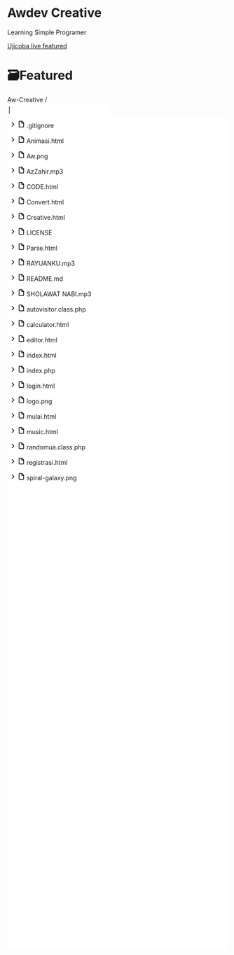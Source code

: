 # Awdev Creative 

Learning Simple Programer

<a href="https://jsbin.com/tejuxic">Ujicoba live featured <a>

<h1>🗃Featured</h1>
<virtual-filter-input aria-owns="tree-finder-results" class="breadcrumb TableObject js-tree-finder-virtual-filter" data-property="paths" src="/wahyu9kdl/Aw-Creative/tree-list/c873b354002fabc8d375df124694ba4d9e74e1fa" style="background-color: white; box-sizing: border-box; color: var(--color-fg-muted); display: table; font-family: -apple-system, BlinkMacSystemFont, &quot;Segoe UI&quot;, Helvetica, Arial, sans-serif, &quot;Apple Color Emoji&quot;, &quot;Segoe UI Emoji&quot;; font-size: 16px;"><div class="TableObject-item" style="box-sizing: border-box; display: table-cell; vertical-align: middle; white-space: nowrap; width: 95.7578px;"><span class="bold" style="box-sizing: border-box;"><a href="https://github.com/wahyu9kdl/Aw-Creative" style="background-color: transparent; box-sizing: border-box; text-decoration-line: none;">Aw-Creative</a></span>&nbsp;/</div><input aria-activedescendant="" aria-autocomplete="list" aria-controls="tree-browser" aria-expanded="true" aria-haspopup="listbox" aria-label="The name of the file to navigate to." autocomplete="off" autofocus="" class="form-control tree-finder-input js-tree-finder-field js-pjax-restore-captured-input TableObject-item--primary p-0 ml-1 border-0" id="tree-finder-field" name="query" role="combobox" spellcheck="false" style="appearance: none; background-position: right 8px center; background-repeat: no-repeat; border-color: initial !important; border-radius: 6px; border-style: initial !important; border-width: 0px !important; box-shadow: none; font-family: inherit; font-size: inherit; font-stretch: inherit; font-style: inherit; font-variant: inherit; font-weight: inherit; line-height: 20px; margin-bottom: 0px; margin-left: 4px !important; margin-right: 0px; margin-top: 0px; min-height: 32px; outline: none; overflow: visible; padding: 0px !important; vertical-align: middle; width: 229.914px;" type="text" /></virtual-filter-input><virtual-list class="js-tree-browser d-block" data-sorted="" data-updating="eager" id="tree-finder-results" style="background-color: white; box-sizing: border-box; color: #24292f; display: block !important; font-family: -apple-system, BlinkMacSystemFont, &quot;Segoe UI&quot;, Helvetica, Arial, sans-serif, &quot;Apple Color Emoji&quot;, &quot;Segoe UI Emoji&quot;; font-size: 14px; height: 1901px; overflow-y: hidden;"><ul class="js-tree-browser-results tree-browser border-left border-top border-right list-style-none m-0" data-pjax="#repo-content-pjax-container" id="tree-browser" role="listbox" style="border-left: 1px solid var(--color-border-default) !important; border-right: 1px solid var(--color-border-default) !important; border-top: 1px solid var(--color-border-default) !important; box-sizing: border-box; height: 912px; list-style: none !important; margin: 0px !important; padding-left: 0px; padding-top: 0px;"><li class="css-truncate css-truncate css-truncate-overflow" role="presentation" style="box-sizing: border-box; overflow: hidden; text-overflow: ellipsis; white-space: nowrap;"><a aria-selected="true" class="tree-browser-result no-underline p-1 py-2 border-bottom d-block" href="https://github.com/wahyu9kdl/Aw-Creative/blob/main/.gitignore" role="option" style="background-color: var(--color-accent-emphasis); border-bottom: 1px solid var(--color-border-default) !important; box-sizing: border-box; display: block !important; padding: 8px 4px !important; text-decoration-line: none !important;"><svg aria-hidden="true" class="octicon octicon-chevron-right ml-2 mr-2" data-view-component="true" height="16" version="1.1" viewbox="0 0 16 16" width="16"><path d="M6.22 3.22a.75.75 0 011.06 0l4.25 4.25a.75.75 0 010 1.06l-4.25 4.25a.75.75 0 01-1.06-1.06L9.94 8 6.22 4.28a.75.75 0 010-1.06z" fill-rule="evenodd"></path></svg>&nbsp;<svg aria-hidden="true" class="octicon octicon-file" data-view-component="true" height="16" version="1.1" viewbox="0 0 16 16" width="16"><path d="M3.75 1.5a.25.25 0 00-.25.25v11.5c0 .138.112.25.25.25h8.5a.25.25 0 00.25-.25V6H9.75A1.75 1.75 0 018 4.25V1.5H3.75zm5.75.56v2.19c0 .138.112.25.25.25h2.19L9.5 2.06zM2 1.75C2 .784 2.784 0 3.75 0h5.086c.464 0 .909.184 1.237.513l3.414 3.414c.329.328.513.773.513 1.237v8.086A1.75 1.75 0 0112.25 15h-8.5A1.75 1.75 0 012 13.25V1.75z" fill-rule="evenodd"></path></svg>&nbsp;<marked-text class="d-inline-block" data-owner-input="tree-finder-field" style="box-sizing: border-box; display: inline-block !important;">.gitignore</marked-text></a></li><li class="css-truncate css-truncate css-truncate-overflow" role="presentation" style="box-sizing: border-box; overflow: hidden; text-overflow: ellipsis; white-space: nowrap;"><a aria-selected="false" class="tree-browser-result no-underline p-1 py-2 border-bottom d-block" href="https://github.com/wahyu9kdl/Aw-Creative/blob/main/Animasi.html" role="option" style="background-color: transparent; border-bottom: 1px solid var(--color-border-default) !important; box-sizing: border-box; display: block !important; padding: 8px 4px !important; text-decoration-line: none !important;"><svg aria-hidden="true" class="octicon octicon-chevron-right ml-2 mr-2" data-view-component="true" height="16" version="1.1" viewbox="0 0 16 16" width="16"><path d="M6.22 3.22a.75.75 0 011.06 0l4.25 4.25a.75.75 0 010 1.06l-4.25 4.25a.75.75 0 01-1.06-1.06L9.94 8 6.22 4.28a.75.75 0 010-1.06z" fill-rule="evenodd"></path></svg>&nbsp;<svg aria-hidden="true" class="octicon octicon-file" data-view-component="true" height="16" version="1.1" viewbox="0 0 16 16" width="16"><path d="M3.75 1.5a.25.25 0 00-.25.25v11.5c0 .138.112.25.25.25h8.5a.25.25 0 00.25-.25V6H9.75A1.75 1.75 0 018 4.25V1.5H3.75zm5.75.56v2.19c0 .138.112.25.25.25h2.19L9.5 2.06zM2 1.75C2 .784 2.784 0 3.75 0h5.086c.464 0 .909.184 1.237.513l3.414 3.414c.329.328.513.773.513 1.237v8.086A1.75 1.75 0 0112.25 15h-8.5A1.75 1.75 0 012 13.25V1.75z" fill-rule="evenodd"></path></svg>&nbsp;<marked-text class="d-inline-block" data-owner-input="tree-finder-field" style="box-sizing: border-box; display: inline-block !important;">Animasi.html</marked-text></a></li><li class="css-truncate css-truncate css-truncate-overflow" role="presentation" style="box-sizing: border-box; overflow: hidden; text-overflow: ellipsis; white-space: nowrap;"><a aria-selected="false" class="tree-browser-result no-underline p-1 py-2 border-bottom d-block" href="https://github.com/wahyu9kdl/Aw-Creative/blob/main/Aw.png" role="option" style="background-color: transparent; border-bottom: 1px solid var(--color-border-default) !important; box-sizing: border-box; display: block !important; padding: 8px 4px !important; text-decoration-line: none !important;"><svg aria-hidden="true" class="octicon octicon-chevron-right ml-2 mr-2" data-view-component="true" height="16" version="1.1" viewbox="0 0 16 16" width="16"><path d="M6.22 3.22a.75.75 0 011.06 0l4.25 4.25a.75.75 0 010 1.06l-4.25 4.25a.75.75 0 01-1.06-1.06L9.94 8 6.22 4.28a.75.75 0 010-1.06z" fill-rule="evenodd"></path></svg>&nbsp;<svg aria-hidden="true" class="octicon octicon-file" data-view-component="true" height="16" version="1.1" viewbox="0 0 16 16" width="16"><path d="M3.75 1.5a.25.25 0 00-.25.25v11.5c0 .138.112.25.25.25h8.5a.25.25 0 00.25-.25V6H9.75A1.75 1.75 0 018 4.25V1.5H3.75zm5.75.56v2.19c0 .138.112.25.25.25h2.19L9.5 2.06zM2 1.75C2 .784 2.784 0 3.75 0h5.086c.464 0 .909.184 1.237.513l3.414 3.414c.329.328.513.773.513 1.237v8.086A1.75 1.75 0 0112.25 15h-8.5A1.75 1.75 0 012 13.25V1.75z" fill-rule="evenodd"></path></svg>&nbsp;<marked-text class="d-inline-block" data-owner-input="tree-finder-field" style="box-sizing: border-box; display: inline-block !important;">Aw.png</marked-text></a></li><li class="css-truncate css-truncate css-truncate-overflow" role="presentation" style="box-sizing: border-box; overflow: hidden; text-overflow: ellipsis; white-space: nowrap;"><a aria-selected="false" class="tree-browser-result no-underline p-1 py-2 border-bottom d-block" href="https://github.com/wahyu9kdl/Aw-Creative/blob/main/AzZahir.mp3" role="option" style="background-color: transparent; border-bottom: 1px solid var(--color-border-default) !important; box-sizing: border-box; display: block !important; padding: 8px 4px !important; text-decoration-line: none !important;"><svg aria-hidden="true" class="octicon octicon-chevron-right ml-2 mr-2" data-view-component="true" height="16" version="1.1" viewbox="0 0 16 16" width="16"><path d="M6.22 3.22a.75.75 0 011.06 0l4.25 4.25a.75.75 0 010 1.06l-4.25 4.25a.75.75 0 01-1.06-1.06L9.94 8 6.22 4.28a.75.75 0 010-1.06z" fill-rule="evenodd"></path></svg>&nbsp;<svg aria-hidden="true" class="octicon octicon-file" data-view-component="true" height="16" version="1.1" viewbox="0 0 16 16" width="16"><path d="M3.75 1.5a.25.25 0 00-.25.25v11.5c0 .138.112.25.25.25h8.5a.25.25 0 00.25-.25V6H9.75A1.75 1.75 0 018 4.25V1.5H3.75zm5.75.56v2.19c0 .138.112.25.25.25h2.19L9.5 2.06zM2 1.75C2 .784 2.784 0 3.75 0h5.086c.464 0 .909.184 1.237.513l3.414 3.414c.329.328.513.773.513 1.237v8.086A1.75 1.75 0 0112.25 15h-8.5A1.75 1.75 0 012 13.25V1.75z" fill-rule="evenodd"></path></svg>&nbsp;<marked-text class="d-inline-block" data-owner-input="tree-finder-field" style="box-sizing: border-box; display: inline-block !important;">AzZahir.mp3</marked-text></a></li><li class="css-truncate css-truncate css-truncate-overflow" role="presentation" style="box-sizing: border-box; overflow: hidden; text-overflow: ellipsis; white-space: nowrap;"><a aria-selected="false" class="tree-browser-result no-underline p-1 py-2 border-bottom d-block" href="https://github.com/wahyu9kdl/Aw-Creative/blob/main/CODE.html" role="option" style="background-color: transparent; border-bottom: 1px solid var(--color-border-default) !important; box-sizing: border-box; display: block !important; padding: 8px 4px !important; text-decoration-line: none !important;"><svg aria-hidden="true" class="octicon octicon-chevron-right ml-2 mr-2" data-view-component="true" height="16" version="1.1" viewbox="0 0 16 16" width="16"><path d="M6.22 3.22a.75.75 0 011.06 0l4.25 4.25a.75.75 0 010 1.06l-4.25 4.25a.75.75 0 01-1.06-1.06L9.94 8 6.22 4.28a.75.75 0 010-1.06z" fill-rule="evenodd"></path></svg>&nbsp;<svg aria-hidden="true" class="octicon octicon-file" data-view-component="true" height="16" version="1.1" viewbox="0 0 16 16" width="16"><path d="M3.75 1.5a.25.25 0 00-.25.25v11.5c0 .138.112.25.25.25h8.5a.25.25 0 00.25-.25V6H9.75A1.75 1.75 0 018 4.25V1.5H3.75zm5.75.56v2.19c0 .138.112.25.25.25h2.19L9.5 2.06zM2 1.75C2 .784 2.784 0 3.75 0h5.086c.464 0 .909.184 1.237.513l3.414 3.414c.329.328.513.773.513 1.237v8.086A1.75 1.75 0 0112.25 15h-8.5A1.75 1.75 0 012 13.25V1.75z" fill-rule="evenodd"></path></svg>&nbsp;<marked-text class="d-inline-block" data-owner-input="tree-finder-field" style="box-sizing: border-box; display: inline-block !important;">CODE.html</marked-text></a></li><li class="css-truncate css-truncate css-truncate-overflow" role="presentation" style="box-sizing: border-box; overflow: hidden; text-overflow: ellipsis; white-space: nowrap;"><a aria-selected="false" class="tree-browser-result no-underline p-1 py-2 border-bottom d-block" href="https://github.com/wahyu9kdl/Aw-Creative/blob/main/Convert.html" role="option" style="background-color: transparent; border-bottom: 1px solid var(--color-border-default) !important; box-sizing: border-box; display: block !important; padding: 8px 4px !important; text-decoration-line: none !important;"><svg aria-hidden="true" class="octicon octicon-chevron-right ml-2 mr-2" data-view-component="true" height="16" version="1.1" viewbox="0 0 16 16" width="16"><path d="M6.22 3.22a.75.75 0 011.06 0l4.25 4.25a.75.75 0 010 1.06l-4.25 4.25a.75.75 0 01-1.06-1.06L9.94 8 6.22 4.28a.75.75 0 010-1.06z" fill-rule="evenodd"></path></svg>&nbsp;<svg aria-hidden="true" class="octicon octicon-file" data-view-component="true" height="16" version="1.1" viewbox="0 0 16 16" width="16"><path d="M3.75 1.5a.25.25 0 00-.25.25v11.5c0 .138.112.25.25.25h8.5a.25.25 0 00.25-.25V6H9.75A1.75 1.75 0 018 4.25V1.5H3.75zm5.75.56v2.19c0 .138.112.25.25.25h2.19L9.5 2.06zM2 1.75C2 .784 2.784 0 3.75 0h5.086c.464 0 .909.184 1.237.513l3.414 3.414c.329.328.513.773.513 1.237v8.086A1.75 1.75 0 0112.25 15h-8.5A1.75 1.75 0 012 13.25V1.75z" fill-rule="evenodd"></path></svg>&nbsp;<marked-text class="d-inline-block" data-owner-input="tree-finder-field" style="box-sizing: border-box; display: inline-block !important;">Convert.html</marked-text></a></li><li class="css-truncate css-truncate css-truncate-overflow" role="presentation" style="box-sizing: border-box; overflow: hidden; text-overflow: ellipsis; white-space: nowrap;"><a aria-selected="false" class="tree-browser-result no-underline p-1 py-2 border-bottom d-block" href="https://github.com/wahyu9kdl/Aw-Creative/blob/main/Creative.html" role="option" style="background-color: transparent; border-bottom: 1px solid var(--color-border-default) !important; box-sizing: border-box; display: block !important; padding: 8px 4px !important; text-decoration-line: none !important;"><svg aria-hidden="true" class="octicon octicon-chevron-right ml-2 mr-2" data-view-component="true" height="16" version="1.1" viewbox="0 0 16 16" width="16"><path d="M6.22 3.22a.75.75 0 011.06 0l4.25 4.25a.75.75 0 010 1.06l-4.25 4.25a.75.75 0 01-1.06-1.06L9.94 8 6.22 4.28a.75.75 0 010-1.06z" fill-rule="evenodd"></path></svg>&nbsp;<svg aria-hidden="true" class="octicon octicon-file" data-view-component="true" height="16" version="1.1" viewbox="0 0 16 16" width="16"><path d="M3.75 1.5a.25.25 0 00-.25.25v11.5c0 .138.112.25.25.25h8.5a.25.25 0 00.25-.25V6H9.75A1.75 1.75 0 018 4.25V1.5H3.75zm5.75.56v2.19c0 .138.112.25.25.25h2.19L9.5 2.06zM2 1.75C2 .784 2.784 0 3.75 0h5.086c.464 0 .909.184 1.237.513l3.414 3.414c.329.328.513.773.513 1.237v8.086A1.75 1.75 0 0112.25 15h-8.5A1.75 1.75 0 012 13.25V1.75z" fill-rule="evenodd"></path></svg>&nbsp;<marked-text class="d-inline-block" data-owner-input="tree-finder-field" style="box-sizing: border-box; display: inline-block !important;">Creative.html</marked-text></a></li><li class="css-truncate css-truncate css-truncate-overflow" role="presentation" style="box-sizing: border-box; overflow: hidden; text-overflow: ellipsis; white-space: nowrap;"><a aria-selected="false" class="tree-browser-result no-underline p-1 py-2 border-bottom d-block" href="https://github.com/wahyu9kdl/Aw-Creative/blob/main/LICENSE" role="option" style="background-color: transparent; border-bottom: 1px solid var(--color-border-default) !important; box-sizing: border-box; display: block !important; padding: 8px 4px !important; text-decoration-line: none !important;"><svg aria-hidden="true" class="octicon octicon-chevron-right ml-2 mr-2" data-view-component="true" height="16" version="1.1" viewbox="0 0 16 16" width="16"><path d="M6.22 3.22a.75.75 0 011.06 0l4.25 4.25a.75.75 0 010 1.06l-4.25 4.25a.75.75 0 01-1.06-1.06L9.94 8 6.22 4.28a.75.75 0 010-1.06z" fill-rule="evenodd"></path></svg>&nbsp;<svg aria-hidden="true" class="octicon octicon-file" data-view-component="true" height="16" version="1.1" viewbox="0 0 16 16" width="16"><path d="M3.75 1.5a.25.25 0 00-.25.25v11.5c0 .138.112.25.25.25h8.5a.25.25 0 00.25-.25V6H9.75A1.75 1.75 0 018 4.25V1.5H3.75zm5.75.56v2.19c0 .138.112.25.25.25h2.19L9.5 2.06zM2 1.75C2 .784 2.784 0 3.75 0h5.086c.464 0 .909.184 1.237.513l3.414 3.414c.329.328.513.773.513 1.237v8.086A1.75 1.75 0 0112.25 15h-8.5A1.75 1.75 0 012 13.25V1.75z" fill-rule="evenodd"></path></svg>&nbsp;<marked-text class="d-inline-block" data-owner-input="tree-finder-field" style="box-sizing: border-box; display: inline-block !important;">LICENSE</marked-text></a></li><li class="css-truncate css-truncate css-truncate-overflow" role="presentation" style="box-sizing: border-box; overflow: hidden; text-overflow: ellipsis; white-space: nowrap;"><a aria-selected="false" class="tree-browser-result no-underline p-1 py-2 border-bottom d-block" href="https://github.com/wahyu9kdl/Aw-Creative/blob/main/Parse.html" role="option" style="background-color: transparent; border-bottom: 1px solid var(--color-border-default) !important; box-sizing: border-box; display: block !important; padding: 8px 4px !important; text-decoration-line: none !important;"><svg aria-hidden="true" class="octicon octicon-chevron-right ml-2 mr-2" data-view-component="true" height="16" version="1.1" viewbox="0 0 16 16" width="16"><path d="M6.22 3.22a.75.75 0 011.06 0l4.25 4.25a.75.75 0 010 1.06l-4.25 4.25a.75.75 0 01-1.06-1.06L9.94 8 6.22 4.28a.75.75 0 010-1.06z" fill-rule="evenodd"></path></svg>&nbsp;<svg aria-hidden="true" class="octicon octicon-file" data-view-component="true" height="16" version="1.1" viewbox="0 0 16 16" width="16"><path d="M3.75 1.5a.25.25 0 00-.25.25v11.5c0 .138.112.25.25.25h8.5a.25.25 0 00.25-.25V6H9.75A1.75 1.75 0 018 4.25V1.5H3.75zm5.75.56v2.19c0 .138.112.25.25.25h2.19L9.5 2.06zM2 1.75C2 .784 2.784 0 3.75 0h5.086c.464 0 .909.184 1.237.513l3.414 3.414c.329.328.513.773.513 1.237v8.086A1.75 1.75 0 0112.25 15h-8.5A1.75 1.75 0 012 13.25V1.75z" fill-rule="evenodd"></path></svg>&nbsp;<marked-text class="d-inline-block" data-owner-input="tree-finder-field" style="box-sizing: border-box; display: inline-block !important;">Parse.html</marked-text></a></li><li class="css-truncate css-truncate css-truncate-overflow" role="presentation" style="box-sizing: border-box; overflow: hidden; text-overflow: ellipsis; white-space: nowrap;"><a aria-selected="false" class="tree-browser-result no-underline p-1 py-2 border-bottom d-block" href="https://github.com/wahyu9kdl/Aw-Creative/blob/main/RAYUANKU.mp3" role="option" style="background-color: transparent; border-bottom: 1px solid var(--color-border-default) !important; box-sizing: border-box; display: block !important; padding: 8px 4px !important; text-decoration-line: none !important;"><svg aria-hidden="true" class="octicon octicon-chevron-right ml-2 mr-2" data-view-component="true" height="16" version="1.1" viewbox="0 0 16 16" width="16"><path d="M6.22 3.22a.75.75 0 011.06 0l4.25 4.25a.75.75 0 010 1.06l-4.25 4.25a.75.75 0 01-1.06-1.06L9.94 8 6.22 4.28a.75.75 0 010-1.06z" fill-rule="evenodd"></path></svg>&nbsp;<svg aria-hidden="true" class="octicon octicon-file" data-view-component="true" height="16" version="1.1" viewbox="0 0 16 16" width="16"><path d="M3.75 1.5a.25.25 0 00-.25.25v11.5c0 .138.112.25.25.25h8.5a.25.25 0 00.25-.25V6H9.75A1.75 1.75 0 018 4.25V1.5H3.75zm5.75.56v2.19c0 .138.112.25.25.25h2.19L9.5 2.06zM2 1.75C2 .784 2.784 0 3.75 0h5.086c.464 0 .909.184 1.237.513l3.414 3.414c.329.328.513.773.513 1.237v8.086A1.75 1.75 0 0112.25 15h-8.5A1.75 1.75 0 012 13.25V1.75z" fill-rule="evenodd"></path></svg>&nbsp;<marked-text class="d-inline-block" data-owner-input="tree-finder-field" style="box-sizing: border-box; display: inline-block !important;">RAYUANKU.mp3</marked-text></a></li><li class="css-truncate css-truncate css-truncate-overflow" role="presentation" style="box-sizing: border-box; overflow: hidden; text-overflow: ellipsis; white-space: nowrap;"><a aria-selected="false" class="tree-browser-result no-underline p-1 py-2 border-bottom d-block" href="https://github.com/wahyu9kdl/Aw-Creative/blob/main/README.md" role="option" style="background-color: transparent; border-bottom: 1px solid var(--color-border-default) !important; box-sizing: border-box; display: block !important; padding: 8px 4px !important; text-decoration-line: none !important;"><svg aria-hidden="true" class="octicon octicon-chevron-right ml-2 mr-2" data-view-component="true" height="16" version="1.1" viewbox="0 0 16 16" width="16"><path d="M6.22 3.22a.75.75 0 011.06 0l4.25 4.25a.75.75 0 010 1.06l-4.25 4.25a.75.75 0 01-1.06-1.06L9.94 8 6.22 4.28a.75.75 0 010-1.06z" fill-rule="evenodd"></path></svg>&nbsp;<svg aria-hidden="true" class="octicon octicon-file" data-view-component="true" height="16" version="1.1" viewbox="0 0 16 16" width="16"><path d="M3.75 1.5a.25.25 0 00-.25.25v11.5c0 .138.112.25.25.25h8.5a.25.25 0 00.25-.25V6H9.75A1.75 1.75 0 018 4.25V1.5H3.75zm5.75.56v2.19c0 .138.112.25.25.25h2.19L9.5 2.06zM2 1.75C2 .784 2.784 0 3.75 0h5.086c.464 0 .909.184 1.237.513l3.414 3.414c.329.328.513.773.513 1.237v8.086A1.75 1.75 0 0112.25 15h-8.5A1.75 1.75 0 012 13.25V1.75z" fill-rule="evenodd"></path></svg>&nbsp;<marked-text class="d-inline-block" data-owner-input="tree-finder-field" style="box-sizing: border-box; display: inline-block !important;">README.md</marked-text></a></li><li class="css-truncate css-truncate css-truncate-overflow" role="presentation" style="box-sizing: border-box; overflow: hidden; text-overflow: ellipsis; white-space: nowrap;"><a aria-selected="false" class="tree-browser-result no-underline p-1 py-2 border-bottom d-block" href="https://github.com/wahyu9kdl/Aw-Creative/blob/main/SHOLAWAT%20NABI.mp3" role="option" style="background-color: transparent; border-bottom: 1px solid var(--color-border-default) !important; box-sizing: border-box; display: block !important; padding: 8px 4px !important; text-decoration-line: none !important;"><svg aria-hidden="true" class="octicon octicon-chevron-right ml-2 mr-2" data-view-component="true" height="16" version="1.1" viewbox="0 0 16 16" width="16"><path d="M6.22 3.22a.75.75 0 011.06 0l4.25 4.25a.75.75 0 010 1.06l-4.25 4.25a.75.75 0 01-1.06-1.06L9.94 8 6.22 4.28a.75.75 0 010-1.06z" fill-rule="evenodd"></path></svg>&nbsp;<svg aria-hidden="true" class="octicon octicon-file" data-view-component="true" height="16" version="1.1" viewbox="0 0 16 16" width="16"><path d="M3.75 1.5a.25.25 0 00-.25.25v11.5c0 .138.112.25.25.25h8.5a.25.25 0 00.25-.25V6H9.75A1.75 1.75 0 018 4.25V1.5H3.75zm5.75.56v2.19c0 .138.112.25.25.25h2.19L9.5 2.06zM2 1.75C2 .784 2.784 0 3.75 0h5.086c.464 0 .909.184 1.237.513l3.414 3.414c.329.328.513.773.513 1.237v8.086A1.75 1.75 0 0112.25 15h-8.5A1.75 1.75 0 012 13.25V1.75z" fill-rule="evenodd"></path></svg>&nbsp;<marked-text class="d-inline-block" data-owner-input="tree-finder-field" style="box-sizing: border-box; display: inline-block !important;">SHOLAWAT NABI.mp3</marked-text></a></li><li class="css-truncate css-truncate css-truncate-overflow" role="presentation" style="box-sizing: border-box; overflow: hidden; text-overflow: ellipsis; white-space: nowrap;"><a aria-selected="false" class="tree-browser-result no-underline p-1 py-2 border-bottom d-block" href="https://github.com/wahyu9kdl/Aw-Creative/blob/main/autovisitor.class.php" role="option" style="background-color: transparent; border-bottom: 1px solid var(--color-border-default) !important; box-sizing: border-box; display: block !important; padding: 8px 4px !important; text-decoration-line: none !important;"><svg aria-hidden="true" class="octicon octicon-chevron-right ml-2 mr-2" data-view-component="true" height="16" version="1.1" viewbox="0 0 16 16" width="16"><path d="M6.22 3.22a.75.75 0 011.06 0l4.25 4.25a.75.75 0 010 1.06l-4.25 4.25a.75.75 0 01-1.06-1.06L9.94 8 6.22 4.28a.75.75 0 010-1.06z" fill-rule="evenodd"></path></svg>&nbsp;<svg aria-hidden="true" class="octicon octicon-file" data-view-component="true" height="16" version="1.1" viewbox="0 0 16 16" width="16"><path d="M3.75 1.5a.25.25 0 00-.25.25v11.5c0 .138.112.25.25.25h8.5a.25.25 0 00.25-.25V6H9.75A1.75 1.75 0 018 4.25V1.5H3.75zm5.75.56v2.19c0 .138.112.25.25.25h2.19L9.5 2.06zM2 1.75C2 .784 2.784 0 3.75 0h5.086c.464 0 .909.184 1.237.513l3.414 3.414c.329.328.513.773.513 1.237v8.086A1.75 1.75 0 0112.25 15h-8.5A1.75 1.75 0 012 13.25V1.75z" fill-rule="evenodd"></path></svg>&nbsp;<marked-text class="d-inline-block" data-owner-input="tree-finder-field" style="box-sizing: border-box; display: inline-block !important;">autovisitor.class.php</marked-text></a></li><li class="css-truncate css-truncate css-truncate-overflow" role="presentation" style="box-sizing: border-box; overflow: hidden; text-overflow: ellipsis; white-space: nowrap;"><a aria-selected="false" class="tree-browser-result no-underline p-1 py-2 border-bottom d-block" href="https://github.com/wahyu9kdl/Aw-Creative/blob/main/calculator.html" role="option" style="background-color: transparent; border-bottom: 1px solid var(--color-border-default) !important; box-sizing: border-box; display: block !important; padding: 8px 4px !important; text-decoration-line: none !important;"><svg aria-hidden="true" class="octicon octicon-chevron-right ml-2 mr-2" data-view-component="true" height="16" version="1.1" viewbox="0 0 16 16" width="16"><path d="M6.22 3.22a.75.75 0 011.06 0l4.25 4.25a.75.75 0 010 1.06l-4.25 4.25a.75.75 0 01-1.06-1.06L9.94 8 6.22 4.28a.75.75 0 010-1.06z" fill-rule="evenodd"></path></svg>&nbsp;<svg aria-hidden="true" class="octicon octicon-file" data-view-component="true" height="16" version="1.1" viewbox="0 0 16 16" width="16"><path d="M3.75 1.5a.25.25 0 00-.25.25v11.5c0 .138.112.25.25.25h8.5a.25.25 0 00.25-.25V6H9.75A1.75 1.75 0 018 4.25V1.5H3.75zm5.75.56v2.19c0 .138.112.25.25.25h2.19L9.5 2.06zM2 1.75C2 .784 2.784 0 3.75 0h5.086c.464 0 .909.184 1.237.513l3.414 3.414c.329.328.513.773.513 1.237v8.086A1.75 1.75 0 0112.25 15h-8.5A1.75 1.75 0 012 13.25V1.75z" fill-rule="evenodd"></path></svg>&nbsp;<marked-text class="d-inline-block" data-owner-input="tree-finder-field" style="box-sizing: border-box; display: inline-block !important;">calculator.html</marked-text></a></li><li class="css-truncate css-truncate css-truncate-overflow" role="presentation" style="box-sizing: border-box; overflow: hidden; text-overflow: ellipsis; white-space: nowrap;"><a aria-selected="false" class="tree-browser-result no-underline p-1 py-2 border-bottom d-block" href="https://github.com/wahyu9kdl/Aw-Creative/blob/main/editor.html" role="option" style="background-color: transparent; border-bottom: 1px solid var(--color-border-default) !important; box-sizing: border-box; display: block !important; padding: 8px 4px !important; text-decoration-line: none !important;"><svg aria-hidden="true" class="octicon octicon-chevron-right ml-2 mr-2" data-view-component="true" height="16" version="1.1" viewbox="0 0 16 16" width="16"><path d="M6.22 3.22a.75.75 0 011.06 0l4.25 4.25a.75.75 0 010 1.06l-4.25 4.25a.75.75 0 01-1.06-1.06L9.94 8 6.22 4.28a.75.75 0 010-1.06z" fill-rule="evenodd"></path></svg>&nbsp;<svg aria-hidden="true" class="octicon octicon-file" data-view-component="true" height="16" version="1.1" viewbox="0 0 16 16" width="16"><path d="M3.75 1.5a.25.25 0 00-.25.25v11.5c0 .138.112.25.25.25h8.5a.25.25 0 00.25-.25V6H9.75A1.75 1.75 0 018 4.25V1.5H3.75zm5.75.56v2.19c0 .138.112.25.25.25h2.19L9.5 2.06zM2 1.75C2 .784 2.784 0 3.75 0h5.086c.464 0 .909.184 1.237.513l3.414 3.414c.329.328.513.773.513 1.237v8.086A1.75 1.75 0 0112.25 15h-8.5A1.75 1.75 0 012 13.25V1.75z" fill-rule="evenodd"></path></svg>&nbsp;<marked-text class="d-inline-block" data-owner-input="tree-finder-field" style="box-sizing: border-box; display: inline-block !important;">editor.html</marked-text></a></li><li class="css-truncate css-truncate css-truncate-overflow" role="presentation" style="box-sizing: border-box; overflow: hidden; text-overflow: ellipsis; white-space: nowrap;"><a aria-selected="false" class="tree-browser-result no-underline p-1 py-2 border-bottom d-block" href="https://github.com/wahyu9kdl/Aw-Creative/blob/main/index.html" role="option" style="background-color: transparent; border-bottom: 1px solid var(--color-border-default) !important; box-sizing: border-box; display: block !important; padding: 8px 4px !important; text-decoration-line: none !important;"><svg aria-hidden="true" class="octicon octicon-chevron-right ml-2 mr-2" data-view-component="true" height="16" version="1.1" viewbox="0 0 16 16" width="16"><path d="M6.22 3.22a.75.75 0 011.06 0l4.25 4.25a.75.75 0 010 1.06l-4.25 4.25a.75.75 0 01-1.06-1.06L9.94 8 6.22 4.28a.75.75 0 010-1.06z" fill-rule="evenodd"></path></svg>&nbsp;<svg aria-hidden="true" class="octicon octicon-file" data-view-component="true" height="16" version="1.1" viewbox="0 0 16 16" width="16"><path d="M3.75 1.5a.25.25 0 00-.25.25v11.5c0 .138.112.25.25.25h8.5a.25.25 0 00.25-.25V6H9.75A1.75 1.75 0 018 4.25V1.5H3.75zm5.75.56v2.19c0 .138.112.25.25.25h2.19L9.5 2.06zM2 1.75C2 .784 2.784 0 3.75 0h5.086c.464 0 .909.184 1.237.513l3.414 3.414c.329.328.513.773.513 1.237v8.086A1.75 1.75 0 0112.25 15h-8.5A1.75 1.75 0 012 13.25V1.75z" fill-rule="evenodd"></path></svg>&nbsp;<marked-text class="d-inline-block" data-owner-input="tree-finder-field" style="box-sizing: border-box; display: inline-block !important;">index.html</marked-text></a></li><li class="css-truncate css-truncate css-truncate-overflow" role="presentation" style="box-sizing: border-box; overflow: hidden; text-overflow: ellipsis; white-space: nowrap;"><a aria-selected="false" class="tree-browser-result no-underline p-1 py-2 border-bottom d-block" href="https://github.com/wahyu9kdl/Aw-Creative/blob/main/index.php" role="option" style="background-color: transparent; border-bottom: 1px solid var(--color-border-default) !important; box-sizing: border-box; display: block !important; padding: 8px 4px !important; text-decoration-line: none !important;"><svg aria-hidden="true" class="octicon octicon-chevron-right ml-2 mr-2" data-view-component="true" height="16" version="1.1" viewbox="0 0 16 16" width="16"><path d="M6.22 3.22a.75.75 0 011.06 0l4.25 4.25a.75.75 0 010 1.06l-4.25 4.25a.75.75 0 01-1.06-1.06L9.94 8 6.22 4.28a.75.75 0 010-1.06z" fill-rule="evenodd"></path></svg>&nbsp;<svg aria-hidden="true" class="octicon octicon-file" data-view-component="true" height="16" version="1.1" viewbox="0 0 16 16" width="16"><path d="M3.75 1.5a.25.25 0 00-.25.25v11.5c0 .138.112.25.25.25h8.5a.25.25 0 00.25-.25V6H9.75A1.75 1.75 0 018 4.25V1.5H3.75zm5.75.56v2.19c0 .138.112.25.25.25h2.19L9.5 2.06zM2 1.75C2 .784 2.784 0 3.75 0h5.086c.464 0 .909.184 1.237.513l3.414 3.414c.329.328.513.773.513 1.237v8.086A1.75 1.75 0 0112.25 15h-8.5A1.75 1.75 0 012 13.25V1.75z" fill-rule="evenodd"></path></svg>&nbsp;<marked-text class="d-inline-block" data-owner-input="tree-finder-field" style="box-sizing: border-box; display: inline-block !important;">index.php</marked-text></a></li><li class="css-truncate css-truncate css-truncate-overflow" role="presentation" style="box-sizing: border-box; overflow: hidden; text-overflow: ellipsis; white-space: nowrap;"><a aria-selected="false" class="tree-browser-result no-underline p-1 py-2 border-bottom d-block" href="https://github.com/wahyu9kdl/Aw-Creative/blob/main/login.html" role="option" style="background-color: transparent; border-bottom: 1px solid var(--color-border-default) !important; box-sizing: border-box; display: block !important; padding: 8px 4px !important; text-decoration-line: none !important;"><svg aria-hidden="true" class="octicon octicon-chevron-right ml-2 mr-2" data-view-component="true" height="16" version="1.1" viewbox="0 0 16 16" width="16"><path d="M6.22 3.22a.75.75 0 011.06 0l4.25 4.25a.75.75 0 010 1.06l-4.25 4.25a.75.75 0 01-1.06-1.06L9.94 8 6.22 4.28a.75.75 0 010-1.06z" fill-rule="evenodd"></path></svg>&nbsp;<svg aria-hidden="true" class="octicon octicon-file" data-view-component="true" height="16" version="1.1" viewbox="0 0 16 16" width="16"><path d="M3.75 1.5a.25.25 0 00-.25.25v11.5c0 .138.112.25.25.25h8.5a.25.25 0 00.25-.25V6H9.75A1.75 1.75 0 018 4.25V1.5H3.75zm5.75.56v2.19c0 .138.112.25.25.25h2.19L9.5 2.06zM2 1.75C2 .784 2.784 0 3.75 0h5.086c.464 0 .909.184 1.237.513l3.414 3.414c.329.328.513.773.513 1.237v8.086A1.75 1.75 0 0112.25 15h-8.5A1.75 1.75 0 012 13.25V1.75z" fill-rule="evenodd"></path></svg>&nbsp;<marked-text class="d-inline-block" data-owner-input="tree-finder-field" style="box-sizing: border-box; display: inline-block !important;">login.html</marked-text></a></li><li class="css-truncate css-truncate css-truncate-overflow" role="presentation" style="box-sizing: border-box; overflow: hidden; text-overflow: ellipsis; white-space: nowrap;"><a aria-selected="false" class="tree-browser-result no-underline p-1 py-2 border-bottom d-block" href="https://github.com/wahyu9kdl/Aw-Creative/blob/main/logo.png" role="option" style="background-color: transparent; border-bottom: 1px solid var(--color-border-default) !important; box-sizing: border-box; display: block !important; padding: 8px 4px !important; text-decoration-line: none !important;"><svg aria-hidden="true" class="octicon octicon-chevron-right ml-2 mr-2" data-view-component="true" height="16" version="1.1" viewbox="0 0 16 16" width="16"><path d="M6.22 3.22a.75.75 0 011.06 0l4.25 4.25a.75.75 0 010 1.06l-4.25 4.25a.75.75 0 01-1.06-1.06L9.94 8 6.22 4.28a.75.75 0 010-1.06z" fill-rule="evenodd"></path></svg>&nbsp;<svg aria-hidden="true" class="octicon octicon-file" data-view-component="true" height="16" version="1.1" viewbox="0 0 16 16" width="16"><path d="M3.75 1.5a.25.25 0 00-.25.25v11.5c0 .138.112.25.25.25h8.5a.25.25 0 00.25-.25V6H9.75A1.75 1.75 0 018 4.25V1.5H3.75zm5.75.56v2.19c0 .138.112.25.25.25h2.19L9.5 2.06zM2 1.75C2 .784 2.784 0 3.75 0h5.086c.464 0 .909.184 1.237.513l3.414 3.414c.329.328.513.773.513 1.237v8.086A1.75 1.75 0 0112.25 15h-8.5A1.75 1.75 0 012 13.25V1.75z" fill-rule="evenodd"></path></svg>&nbsp;<marked-text class="d-inline-block" data-owner-input="tree-finder-field" style="box-sizing: border-box; display: inline-block !important;">logo.png</marked-text></a></li><li class="css-truncate css-truncate css-truncate-overflow" role="presentation" style="box-sizing: border-box; overflow: hidden; text-overflow: ellipsis; white-space: nowrap;"><a aria-selected="false" class="tree-browser-result no-underline p-1 py-2 border-bottom d-block" href="https://github.com/wahyu9kdl/Aw-Creative/blob/main/mulai.html" role="option" style="background-color: transparent; border-bottom: 1px solid var(--color-border-default) !important; box-sizing: border-box; display: block !important; padding: 8px 4px !important; text-decoration-line: none !important;"><svg aria-hidden="true" class="octicon octicon-chevron-right ml-2 mr-2" data-view-component="true" height="16" version="1.1" viewbox="0 0 16 16" width="16"><path d="M6.22 3.22a.75.75 0 011.06 0l4.25 4.25a.75.75 0 010 1.06l-4.25 4.25a.75.75 0 01-1.06-1.06L9.94 8 6.22 4.28a.75.75 0 010-1.06z" fill-rule="evenodd"></path></svg>&nbsp;<svg aria-hidden="true" class="octicon octicon-file" data-view-component="true" height="16" version="1.1" viewbox="0 0 16 16" width="16"><path d="M3.75 1.5a.25.25 0 00-.25.25v11.5c0 .138.112.25.25.25h8.5a.25.25 0 00.25-.25V6H9.75A1.75 1.75 0 018 4.25V1.5H3.75zm5.75.56v2.19c0 .138.112.25.25.25h2.19L9.5 2.06zM2 1.75C2 .784 2.784 0 3.75 0h5.086c.464 0 .909.184 1.237.513l3.414 3.414c.329.328.513.773.513 1.237v8.086A1.75 1.75 0 0112.25 15h-8.5A1.75 1.75 0 012 13.25V1.75z" fill-rule="evenodd"></path></svg>&nbsp;<marked-text class="d-inline-block" data-owner-input="tree-finder-field" style="box-sizing: border-box; display: inline-block !important;">mulai.html</marked-text></a></li><li class="css-truncate css-truncate css-truncate-overflow" role="presentation" style="box-sizing: border-box; overflow: hidden; text-overflow: ellipsis; white-space: nowrap;"><a aria-selected="false" class="tree-browser-result no-underline p-1 py-2 border-bottom d-block" href="https://github.com/wahyu9kdl/Aw-Creative/blob/main/music.html" role="option" style="background-color: transparent; border-bottom: 1px solid var(--color-border-default) !important; box-sizing: border-box; display: block !important; padding: 8px 4px !important; text-decoration-line: none !important;"><svg aria-hidden="true" class="octicon octicon-chevron-right ml-2 mr-2" data-view-component="true" height="16" version="1.1" viewbox="0 0 16 16" width="16"><path d="M6.22 3.22a.75.75 0 011.06 0l4.25 4.25a.75.75 0 010 1.06l-4.25 4.25a.75.75 0 01-1.06-1.06L9.94 8 6.22 4.28a.75.75 0 010-1.06z" fill-rule="evenodd"></path></svg>&nbsp;<svg aria-hidden="true" class="octicon octicon-file" data-view-component="true" height="16" version="1.1" viewbox="0 0 16 16" width="16"><path d="M3.75 1.5a.25.25 0 00-.25.25v11.5c0 .138.112.25.25.25h8.5a.25.25 0 00.25-.25V6H9.75A1.75 1.75 0 018 4.25V1.5H3.75zm5.75.56v2.19c0 .138.112.25.25.25h2.19L9.5 2.06zM2 1.75C2 .784 2.784 0 3.75 0h5.086c.464 0 .909.184 1.237.513l3.414 3.414c.329.328.513.773.513 1.237v8.086A1.75 1.75 0 0112.25 15h-8.5A1.75 1.75 0 012 13.25V1.75z" fill-rule="evenodd"></path></svg>&nbsp;<marked-text class="d-inline-block" data-owner-input="tree-finder-field" style="box-sizing: border-box; display: inline-block !important;">music.html</marked-text></a></li><li class="css-truncate css-truncate css-truncate-overflow" role="presentation" style="box-sizing: border-box; overflow: hidden; text-overflow: ellipsis; white-space: nowrap;"><a aria-selected="false" class="tree-browser-result no-underline p-1 py-2 border-bottom d-block" href="https://github.com/wahyu9kdl/Aw-Creative/blob/main/randomua.class.php" role="option" style="background-color: transparent; border-bottom: 1px solid var(--color-border-default) !important; box-sizing: border-box; display: block !important; padding: 8px 4px !important; text-decoration-line: none !important;"><svg aria-hidden="true" class="octicon octicon-chevron-right ml-2 mr-2" data-view-component="true" height="16" version="1.1" viewbox="0 0 16 16" width="16"><path d="M6.22 3.22a.75.75 0 011.06 0l4.25 4.25a.75.75 0 010 1.06l-4.25 4.25a.75.75 0 01-1.06-1.06L9.94 8 6.22 4.28a.75.75 0 010-1.06z" fill-rule="evenodd"></path></svg>&nbsp;<svg aria-hidden="true" class="octicon octicon-file" data-view-component="true" height="16" version="1.1" viewbox="0 0 16 16" width="16"><path d="M3.75 1.5a.25.25 0 00-.25.25v11.5c0 .138.112.25.25.25h8.5a.25.25 0 00.25-.25V6H9.75A1.75 1.75 0 018 4.25V1.5H3.75zm5.75.56v2.19c0 .138.112.25.25.25h2.19L9.5 2.06zM2 1.75C2 .784 2.784 0 3.75 0h5.086c.464 0 .909.184 1.237.513l3.414 3.414c.329.328.513.773.513 1.237v8.086A1.75 1.75 0 0112.25 15h-8.5A1.75 1.75 0 012 13.25V1.75z" fill-rule="evenodd"></path></svg>&nbsp;<marked-text class="d-inline-block" data-owner-input="tree-finder-field" style="box-sizing: border-box; display: inline-block !important;">randomua.class.php</marked-text></a></li><li class="css-truncate css-truncate css-truncate-overflow" role="presentation" style="box-sizing: border-box; overflow: hidden; text-overflow: ellipsis; white-space: nowrap;"><a aria-selected="false" class="tree-browser-result no-underline p-1 py-2 border-bottom d-block" href="https://github.com/wahyu9kdl/Aw-Creative/blob/main/registrasi.html" role="option" style="background-color: transparent; border-bottom: 1px solid var(--color-border-default) !important; box-sizing: border-box; display: block !important; padding: 8px 4px !important; text-decoration-line: none !important;"><svg aria-hidden="true" class="octicon octicon-chevron-right ml-2 mr-2" data-view-component="true" height="16" version="1.1" viewbox="0 0 16 16" width="16"><path d="M6.22 3.22a.75.75 0 011.06 0l4.25 4.25a.75.75 0 010 1.06l-4.25 4.25a.75.75 0 01-1.06-1.06L9.94 8 6.22 4.28a.75.75 0 010-1.06z" fill-rule="evenodd"></path></svg>&nbsp;<svg aria-hidden="true" class="octicon octicon-file" data-view-component="true" height="16" version="1.1" viewbox="0 0 16 16" width="16"><path d="M3.75 1.5a.25.25 0 00-.25.25v11.5c0 .138.112.25.25.25h8.5a.25.25 0 00.25-.25V6H9.75A1.75 1.75 0 018 4.25V1.5H3.75zm5.75.56v2.19c0 .138.112.25.25.25h2.19L9.5 2.06zM2 1.75C2 .784 2.784 0 3.75 0h5.086c.464 0 .909.184 1.237.513l3.414 3.414c.329.328.513.773.513 1.237v8.086A1.75 1.75 0 0112.25 15h-8.5A1.75 1.75 0 012 13.25V1.75z" fill-rule="evenodd"></path></svg>&nbsp;<marked-text class="d-inline-block" data-owner-input="tree-finder-field" style="box-sizing: border-box; display: inline-block !important;">registrasi.html</marked-text></a></li><li class="css-truncate css-truncate css-truncate-overflow" role="presentation" style="box-sizing: border-box; overflow: hidden; text-overflow: ellipsis; white-space: nowrap;"><a aria-selected="false" class="tree-browser-result no-underline p-1 py-2 border-bottom d-block" href="https://github.com/wahyu9kdl/Aw-Creative/blob/main/spiral-galaxy.png" role="option" style="background-color: transparent; border-bottom: 1px solid var(--color-border-default) !important; box-sizing: border-box; display: block !important; padding: 8px 4px !important; text-decoration-line: none !important;"><svg aria-hidden="true" class="octicon octicon-chevron-right ml-2 mr-2" data-view-component="true" height="16" version="1.1" viewbox="0 0 16 16" width="16"><path d="M6.22 3.22a.75.75 0 011.06 0l4.25 4.25a.75.75 0 010 1.06l-4.25 4.25a.75.75 0 01-1.06-1.06L9.94 8 6.22 4.28a.75.75 0 010-1.06z" fill-rule="evenodd"></path></svg>&nbsp;<svg aria-hidden="true" class="octicon octicon-file" data-view-component="true" height="16" version="1.1" viewbox="0 0 16 16" width="16"><path d="M3.75 1.5a.25.25 0 00-.25.25v11.5c0 .138.112.25.25.25h8.5a.25.25 0 00.25-.25V6H9.75A1.75 1.75 0 018 4.25V1.5H3.75zm5.75.56v2.19c0 .138.112.25.25.25h2.19L9.5 2.06zM2 1.75C2 .784 2.784 0 3.75 0h5.086c.464 0 .909.184 1.237.513l3.414 3.414c.329.328.513.773.513 1.237v8.086A1.75 1.75 0 0112.25 15h-8.5A1.75 1.75 0 012 13.25V1.75z" fill-rule="evenodd"></path></svg>&nbsp;<marked-text class="d-inline-block" data-owner-input="tree-finder-field" style="box-sizing: border-box; display: inline-block !important;">spiral-galaxy.png</marked-text></a></li></ul></virtual-list>
